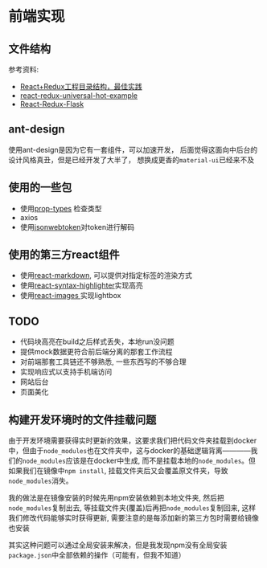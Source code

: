 # 前端实现
## 文件结构
参考资料:
- [React+Redux工程目录结构，最佳实践](https://www.jianshu.com/p/f913860f1494)
- [react-redux-universal-hot-example](https://github.com/erikras/react-redux-universal-hot-example/tree/master/src) 
- [React-Redux-Flask ](https://github.com/dternyak/React-Redux-Flask)


## ant-design
使用ant-design是因为它有一套组件，可以加速开发，
后面觉得这面向中后台的设计风格真丑，但是已经开发了大半了，
想换成更香的`material-ui`已经来不及

## 使用的一些包
- 使用[prop-types](https://react.docschina.org/docs/typechecking-with-proptypes.html)
检查类型
- axios
- 使用[jsonwebtoken](https://github.com/auth0/node-jsonwebtoken)对token进行解码 


## 使用的第三方react组件
- 使用[react-markdown](https://github.com/rexxars/react-markdown), 可以提供对指定标签的渲染方式
- 使用[react-syntax-highlighter](https://github.com/conorhastings/react-syntax-highlighter)实现高亮
- 使用[react-images ](https://github.com/jossmac/react-images)实现lightbox


## TODO
- 代码块高亮在build之后样式丢失，本地run没问题
- 提供mock数据更符合前后端分离的那套工作流程
- 对前端那套工具链还不够熟悉, 一些东西写的不够合理
- 实现响应式以支持手机端访问
- 网站后台
- 页面美化

##  构建开发环境时的文件挂载问题
由于开发环境需要获得实时更新的效果，这要求我们把代码文件夹挂载到docker中，但由于`node_modules`也在文件夹中，这与docker的基础逻辑背离————我们的`node_modules`应该是在docker中生成, 而不是挂载本地的`node_modules`。但如果我们在镜像中`npm install`, 挂载文件夹后又会覆盖原文件夹，导致`node_modules`消失。  


我的做法是在镜像安装的时候先用npm安装依赖到本地文件夹, 然后把`node_modules`复制出去, 等挂载文件夹(覆盖)后再把`node_modules`复制回来, 这样我们修改代码能够实时获得更新, 需要注意的是每添加新的第三方包时需要给镜像也安装

其实这种问题可以通过全局安装来解决，但是我发现npm没有全局安装`package.json`中全部依赖的操作（可能有，但我不知道）